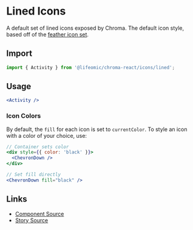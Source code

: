 # Lined Icons

A default set of lined icons exposed by Chroma. The default icon style, based
off of the [feather icon set](https://feathericons.com/).

<!-- STORY -->

## Import

```js
import { Activity } from '@lifeomic/chroma-react/icons/lined';
```

## Usage

```jsx
<Activity />
```

### Icon Colors

By default, the `fill` for each icon is set to `currentColor`. To style an icon
with a color of your choice, use:

```jsx
// Container sets color
<div style={{ color: 'black' }}>
  <ChevronDown />
</div>

// Set fill directly
<ChevronDown fill="black" />
```

## Links

- [Component Source](https://github.com/lifeomic/chroma-react/blob/master/src/icons)
- [Story Source](https://github.com/lifeomic/chroma-react/blob/master/stories/components/Icons)
